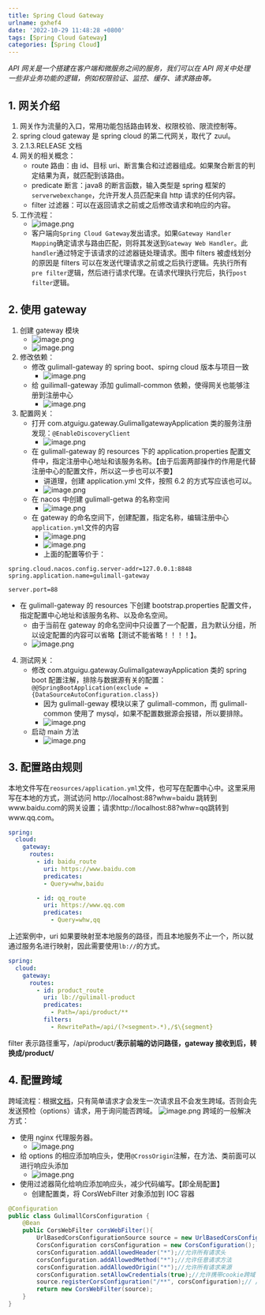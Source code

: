 ```yaml
---
title: Spring Cloud Gateway
urlname: gxhef4
date: '2022-10-29 11:48:28 +0800'
tags: [Spring Cloud Gateway]
categories: [Spring Cloud]
---
```

*API 网关是一个搭建在客户端和微服务之间的服务，我们可以在 API 网关中处理一些非业务功能的逻辑，例如权限验证、监控、缓存、请求路由等。*
<!-- more -->

## 1. 网关介绍

1. 网关作为流量的入口，常用功能包括路由转发、权限校验、限流控制等。
2. spring cloud gateway 是 spring cloud 的第二代网关，取代了 zuul。
3. 2.1.3.RELEASE 文档
4. 网关的相关概念：
   - route 路由：由 id、目标 uri、断言集合和过滤器组成。如果聚合断言的判定结果为真，就匹配到该路由。
   - predicate 断言：java8 的断言函数，输入类型是 spring 框架的`serverwebexchange`，允许开发人员匹配来自 http 请求的任何内容。
   - filter 过滤器：可以在返回请求之前或之后修改请求和响应的内容。
5. 工作流程：
   - ![image.png](SpringCloudGateway/image-1669760656887.png)
   - 客户端向`Spring Cloud Gateway`发出请求。如果`Gateway Handler Mapping`确定请求与路由匹配，则将其发送到`Gateway Web Handler`。此`handler`通过特定于该请求的过滤器链处理请求。图中 filters 被虚线划分的原因是 filters 可以在发送代理请求之前或之后执行逻辑。先执行所有`pre filter`逻辑，然后进行请求代理。在请求代理执行完后，执行`post filter`逻辑。

## 2. 使用 gateway

1. 创建 gateway 模块
   - ![image.png](SpringCloudGateway/image-1669760654266.png)
   - ![image.png](SpringCloudGateway/image-1669760652427.png)
2. 修改依赖：
   - 修改 gulimall-gateway 的 spring boot、spirng cloud 版本与项目一致
     - ![image.png](SpringCloudGateway/image-1669760649606.png)
   - 给 guilimall-gateway 添加 gulimall-common 依赖，使得网关也能够注册到注册中心
     - ![image.png](SpringCloudGateway/image-1669760645926.png)
3. 配置网关：
   - 打开 com.atguigu.gateway.GulimallgatewayApplication 类的服务注册发现：`@EnableDiscoveryClient`
     - ![image.png](SpringCloudGateway/image-1669760644305.png)
   - 在 gulimall-gateway 的 resources 下的 application.properties 配置文件中，指定注册中心地址和该服务名称。【由于后面两部操作的作用是代替注册中心的配置文件，所以这一步也可以不要】
     - 讲道理，创建 application.yml 文件，按照 6.2 的方式写应该也可以。
     - ![image.png](SpringCloudGateway/image-1669760642603.png)
   - 在 nacos 中创建 gulimall-getwa 的名称空间
     - ![image.png](SpringCloudGateway/image-1669760640583.png)
   - 在 gateway 的命名空间下，创建配置，指定名称，编辑注册中心`application.yml`文件的内容
     - ![image.png](SpringCloudGateway/image-1669760638374.png)
     - ![image.png](SpringCloudGateway/image-1669760631733.png)
     - 上面的配置等价于：

```properties
spring.cloud.nacos.config.server-addr=127.0.0.1:8848
spring.application.name=gulimall-gateway

server.port=88
```

- 在 gulimall-gateway 的 resources 下创建 bootstrap.properties 配置文件，指定配置中心地址和该服务名称、以及命名空间。
  - 由于当前在 gateway 的命名空间中只设置了一个配置，且为默认分组，所以设定配置的内容可以省略【测试不能省略！！！！】。
  - ![image.png](SpringCloudGateway/image-1669760629051.png "图中注释的内容不能省略！！！")

4. 测试网关：
   - 修改 com.atguigu.gateway.GulimallgatewayApplication 类的 spring boot 配置注解，排除与数据源有关的配置：`@@SpringBootApplication(exclude = {DataSourceAutoConfiguration.class})`
     - 因为 gulimall-geway 模块以来了 gulimall-common，而 gulimall-common 使用了 mysql，如果不配置数据源会报错，所以要排除。
     - ![image.png](SpringCloudGateway/image-1669760626611.png)
   - 启动 main 方法
     - ![image.png](SpringCloudGateway/image-1669760625112.png)

## 3. 配置路由规则

本地文件写在`reosurces/application.yml`文件，也可写在配置中心中。这里采用写在本地的方式，测试访问 http://localhost:88?whw=baidu 跳转到www.baidu.com的网关设置；请求http://localhost:88?whw=qq跳转到www.qq.com。

```yaml
spring:
  cloud:
    gateway:
      routes:
        - id: baidu_route
          uri: https://www.baidu.com
          predicates:
          - Query=whw,baidu

        - id: qq_route
          uri: https://www.qq.com
          predicates:
            - Query=whw,qq
```

上述案例中，uri 如果要映射至本地服务的路径，而且本地服务不止一个，所以就通过服务名进行映射，因此需要使用`lb://`的方式。

```yaml
spring:
  cloud:
    gateway:
      routes:
        - id: product_route
          uri: lb://gulimall-product
          predicates:
            - Path=/api/product/**
          filters:
            - RewritePath=/api/(?<segment>.*),/$\{segment}
```

filter 表示路径重写，/api/product/**表示前端的访问路径，gateway 接收到后，转换成/product/**

## 4. 配置跨域

跨域流程：根据[文档](https://developer.mozilla.org/zh-CN/docs/Web/HTTP/CORS#%E8%8B%A5%E5%B9%B2%E8%AE%BF%E9%97%AE%E6%8E%A7%E5%88%B6%E5%9C%BA%E6%99%AF)，只有简单请求才会发生一次请求且不会发生跨域。否则会先发送预检（options）请求，用于询问能否跨域。
![image.png](SpringCloudGateway/image-1669760622295.png)
跨域的一般解决方式：

- 使用 nginx 代理服务器。
  - ![image.png](SpringCloudGateway/image-1669760620847.png)
- 给 options 的相应添加响应头，使用`@CrossOrigin`注解，在方法、类前面可以进行响应头添加
  - ![image.png](SpringCloudGateway/image-1669760619249.png)
- 使用过滤器简化给响应添加响应头，减少代码编写。【即全局配置】
  - 创建配置类，将 CorsWebFilter 对象添加到 IOC 容器

```java
@Configuration
public class GulimallCorsConfiguration {
    @Bean
    public CorsWebFilter corsWebFilter(){
        UrlBasedCorsConfigurationSource source = new UrlBasedCorsConfigurationSource();
        CorsConfiguration corsConfiguration = new CorsConfiguration();
        corsConfiguration.addAllowedHeader("*");//允许所有请求头
        corsConfiguration.addAllowedMethod("*");//允许任意请求方法
        corsConfiguration.addAllowedOrigin("*");//允许所有请求来源
        corsConfiguration.setAllowCredentials(true);//允许携带cookie跨域
        source.registerCorsConfiguration("/**", corsConfiguration);// /**表示所有路径都需要跨域
        return new CorsWebFilter(source);
    }
}
```
